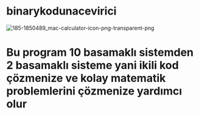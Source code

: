 # binarykodunacevirici
![185-1850489_mac-calculator-icon-png-transparent-png](https://github.com/range79/binarykodunacevirici/assets/157882017/1b7ff1d7-810d-4a5b-b1f4-b9f46fb6a1f8)
<h1>Bu program 10 basamaklı sistemden 2 basamaklı sisteme yani ikili kod çözmenize ve kolay matematik problemlerini çözmenize yardımcı olur</h1>
